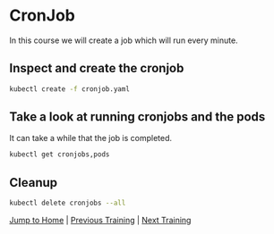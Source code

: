 # CronJob

In this course we will create a job which will run every minute.

## Inspect and create the cronjob

```bash
kubectl create -f cronjob.yaml
```

## Take a look at running cronjobs and the pods

It can take a while that the job is completed.

```bash
kubectl get cronjobs,pods
```

## Cleanup

```bash
kubectl delete cronjobs --all
```

[Jump to Home](../README.md) | [Previous Training](../17_jobs/README.md) | [Next Training](../19_scheduling-node-selector/README.md)